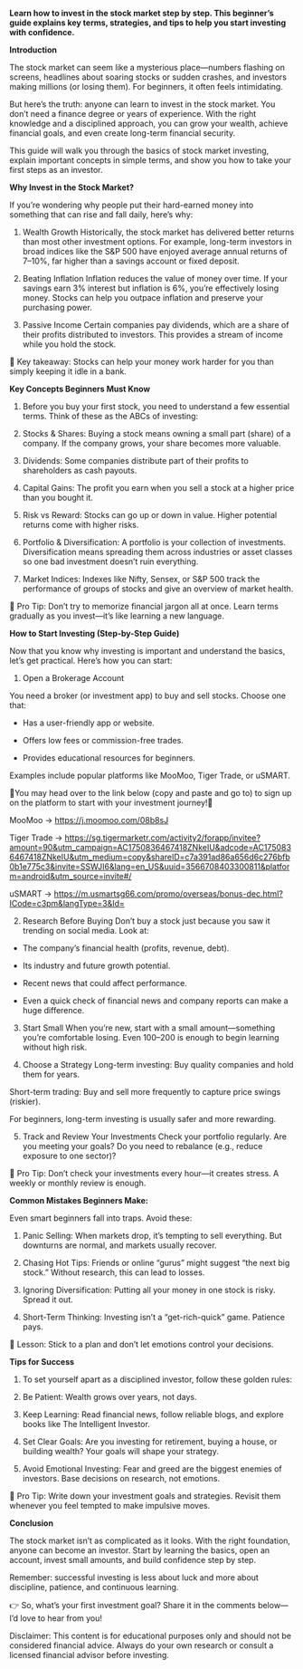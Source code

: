 
**Learn how to invest in the stock market step by step. This beginner’s guide explains key terms, strategies, and tips to help you start investing with confidence.**

**Introduction**

The stock market can seem like a mysterious place—numbers flashing on screens, headlines about soaring stocks or sudden crashes, and investors making millions (or losing them). For beginners, it often feels intimidating.

But here’s the truth: anyone can learn to invest in the stock market. You don’t need a finance degree or years of experience. With the right knowledge and a disciplined approach, you can grow your wealth, achieve financial goals, and even create long-term financial security.

This guide will walk you through the basics of stock market investing, explain important concepts in simple terms, and show you how to take your first steps as an investor.

**Why Invest in the Stock Market?**

If you’re wondering why people put their hard-earned money into something that can rise and fall daily, here’s why:

1. Wealth Growth
Historically, the stock market has delivered better returns than most other investment options. For example, long-term investors in broad indices like the S&P 500 have enjoyed average annual returns of 7–10%, far higher than a savings account or fixed deposit.

2. Beating Inflation
Inflation reduces the value of money over time. If your savings earn 3% interest but inflation is 6%, you’re effectively losing money. Stocks can help you outpace inflation and preserve your purchasing power.

3. Passive Income
Certain companies pay dividends, which are a share of their profits distributed to investors. This provides a stream of income while you hold the stock.


📌 Key takeaway: Stocks can help your money work harder for you than simply keeping it idle in a bank.

**Key Concepts Beginners Must Know**

1. Before you buy your first stock, you need to understand a few essential terms. Think of these as the ABCs of investing:

2. Stocks & Shares: Buying a stock means owning a small part (share) of a company. If the company grows, your share becomes more valuable.

3. Dividends: Some companies distribute part of their profits to shareholders as cash payouts.

4. Capital Gains: The profit you earn when you sell a stock at a higher price than you bought it.

5. Risk vs Reward: Stocks can go up or down in value. Higher potential returns come with higher risks.

6. Portfolio & Diversification: A portfolio is your collection of investments. Diversification means spreading them across industries or asset classes so one bad investment doesn’t ruin everything.

7. Market Indices: Indexes like Nifty, Sensex, or S&P 500 track the performance of groups of stocks and give an overview of market health.


📌 Pro Tip: Don’t try to memorize financial jargon all at once. Learn terms gradually as you invest—it’s like learning a new language.

**How to Start Investing (Step-by-Step Guide)**

Now that you know why investing is important and understand the basics, let’s get practical. Here’s how you can start:

1. Open a Brokerage Account
   
You need a broker (or investment app) to buy and sell stocks. Choose one that:

- Has a user-friendly app or website.

- Offers low fees or commission-free trades.

- Provides educational resources for beginners.

Examples include popular platforms like MooMoo, Tiger Trade, or uSMART.

📌You may head over to the link below (copy and paste and go to) to sign up on the platform to start with your investment journey!📌

MooMoo -> https://j.moomoo.com/08b8sJ

Tiger Trade -> https://sg.tigermarketr.com/activity2/forapp/invitee?amount=90&utm_campaign=AC1750836467418ZNkeIU&adcode=AC1750836467418ZNkeIU&utm_medium=copy&shareID=c7a391ad86a656d6c276bfb0b1e775c3&invite=SSWJI6&lang=en_US&uuid=3566708403300811&platform=android&utm_source=invite#/

uSMART -> https://m.usmartsg66.com/promo/overseas/bonus-dec.html?ICode=c3pm&langType=3&Id=

2. Research Before Buying
Don’t buy a stock just because you saw it trending on social media. Look at:

- The company’s financial health (profits, revenue, debt).

- Its industry and future growth potential.

- Recent news that could affect performance.

- Even a quick check of financial news and company reports can make a huge difference.

3. Start Small
When you’re new, start with a small amount—something you’re comfortable losing. Even $100–$200 is enough to begin learning without high risk.

4. Choose a Strategy
Long-term investing: Buy quality companies and hold them for years.

Short-term trading: Buy and sell more frequently to capture price swings (riskier).

For beginners, long-term investing is usually safer and more rewarding.

5. Track and Review Your Investments
Check your portfolio regularly. Are you meeting your goals? Do you need to rebalance (e.g., reduce exposure to one sector)?


📌 Pro Tip: Don’t check your investments every hour—it creates stress. A weekly or monthly review is enough.

**Common Mistakes Beginners Make:**

Even smart beginners fall into traps. Avoid these:

1. Panic Selling: When markets drop, it’s tempting to sell everything. But downturns are normal, and markets usually recover.

2. Chasing Hot Tips: Friends or online “gurus” might suggest “the next big stock.” Without research, this can lead to losses.

3. Ignoring Diversification: Putting all your money in one stock is risky. Spread it out.

4. Short-Term Thinking: Investing isn’t a “get-rich-quick” game. Patience pays.

📌 Lesson: Stick to a plan and don’t let emotions control your decisions.

**Tips for Success**

1. To set yourself apart as a disciplined investor, follow these golden rules:

2. Be Patient: Wealth grows over years, not days.

3. Keep Learning: Read financial news, follow reliable blogs, and explore books like The Intelligent Investor.

4. Set Clear Goals: Are you investing for retirement, buying a house, or building wealth? Your goals will shape your strategy.

5. Avoid Emotional Investing: Fear and greed are the biggest enemies of investors. Base decisions on research, not emotions.


📌 Pro Tip: Write down your investment goals and strategies. Revisit them whenever you feel tempted to make impulsive moves.

**Conclusion**

The stock market isn’t as complicated as it looks. With the right foundation, anyone can become an investor. Start by learning the basics, open an account, invest small amounts, and build confidence step by step.

Remember: successful investing is less about luck and more about discipline, patience, and continuous learning.

👉 So, what’s your first investment goal? Share it in the comments below—I’d love to hear from you!


Disclaimer: This content is for educational purposes only and should not be considered financial advice. Always do your own research or consult a licensed financial advisor before investing.